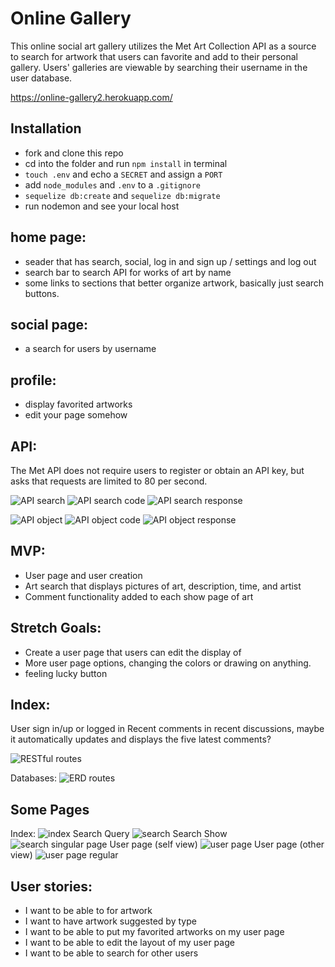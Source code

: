 # Online Gallery

This online social art gallery utilizes the Met Art Collection API as a source
to search for artwork that users can favorite and add to their personal gallery. Users' galleries are viewable by searching their username in the user database.

https://online-gallery2.herokuapp.com/

## Installation
- fork and clone this repo
- cd into the folder and run `npm install` in terminal
- `touch .env` and echo a `SECRET` and assign a `PORT`
- add `node_modules` and `.env` to a `.gitignore`
- `sequelize db:create` and `sequelize db:migrate`
- run nodemon and see your local host

## home page:
- seader that has search, social, log in and sign up / settings and log out
- search bar to search API for works of art by name
- some links to sections that better organize artwork, basically just search buttons.

## social page:
- a search for users by username

## profile:
- display favorited artworks
- edit your page somehow


## API:
The Met API does not require users to register or obtain an API key, but asks that requests are limited to 80 per second.

![API search](pics/apisearch.png)
![API search code](pics/apisearchjs.png)
![API search response](pics/apisearchresponse.png)


![API object](pics/apiobject.png)
![API object code](pics/apiobjectjs.png)
![API object response](pics/apiobjectresponse.png)


## MVP:
- User page and user creation
- Art search that displays pictures of art, description, time, and artist
- Comment functionality added to each show page of art

## Stretch Goals:
- Create a user page that users can edit the display of
- More user page options, changing the colors or drawing on anything.
- feeling lucky button

## Index:
User sign in/up or logged in
Recent comments in recent discussions, maybe it automatically updates and displays the five latest comments?

![RESTful routes](pics/RESTful.png)

Databases:
![ERD routes](pics/ERD.png)


## Some Pages
Index:
![index](pics/Index.png)
Search Query
![search](pics/search/query.png)
Search Show
![search singular page](pics/search/shw.png)
User page (self view)
![user page](pics/social/id-self-view.png)
User page (other view)
![user page regular](pics/social/id.png)

## User stories:
- I want to be able to for artwork
- I want to have artwork suggested by type 
- I want to be able to put my favorited artworks on my user page
- I want to be able to edit the layout of my user page
- I want to be able to search for other users
